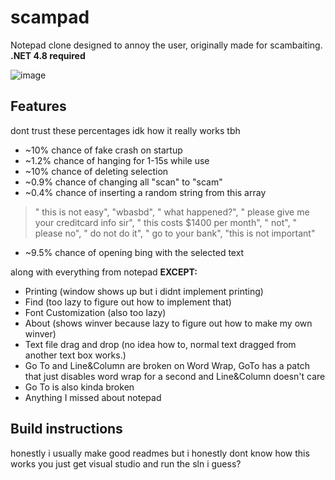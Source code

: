# scampad

Notepad clone designed to annoy the user, originally made for scambaiting.
**.NET 4.8 required**

![image](https://user-images.githubusercontent.com/49620652/181858585-57d225a1-3fa3-4907-af49-1fa6e433777b.png)


## Features
dont trust these percentages idk how it really works tbh
- ~10% chance of fake crash on startup
- ~1.2% chance of hanging for 1-15s while use
- ~10% chance of deleting selection
- ~0.9% chance of changing all "scan" to "scam"
- ~0.4% chance of inserting a random string from this array
> " this is not easy", "wbasbd", " what happened?", " please give me your creditcard info sir",
            " this costs $1400 per month", " not", " please no", " do not do it", " go to your bank", "this is not important"
- ~9.5% chance of opening bing with the selected text

along with everything from notepad
**EXCEPT:**
- Printing (window shows up but i didnt implement printing)
- Find (too lazy to figure out how to implement that)
- Font Customization (also too lazy)
- About (shows winver because lazy to figure out how to make my own winver)
- Text file drag and drop (no idea how to, normal text dragged from another text box works.)
- Go To and Line&Column are broken on Word Wrap, GoTo has a patch that just disables word wrap for a second and Line&Column doesn't care
- Go To is also kinda broken 
- Anything I missed about notepad

## Build instructions
honestly i usually make good readmes but i honestly dont know how this works you just get visual studio and run the sln i guess?
